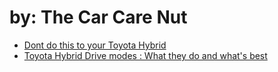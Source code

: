 # by: The Car Care Nut
- [Dont do this to your Toyota Hybrid](https://youtu.be/SKoPqb0SZEM)
- [Toyota Hybrid Drive modes : What they do and what's best](https://youtu.be/r4iuj-bIRRU)

